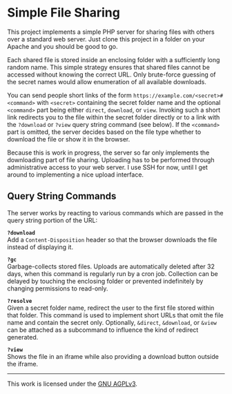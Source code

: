 Simple File Sharing
===================

This project implements a simple PHP server for sharing files with others over a standard 
web server. Just clone this project in a folder on your Apache and you should be good to go.

Each shared file is stored inside an enclosing folder with a sufficiently long random name. 
This simple strategy ensures that shared files cannot be accessed without knowing the 
correct URL. Only brute-force guessing of the secret names would allow enumeration of all 
available downloads.

You can send people short links of the form `https://example.com/<secret>#<command>` with 
`<secret>` containing the secret folder name and the optional `<command>` part being either 
`direct`, `download`, or `view`. Invoking such a short link redirects you to the file within 
the secret folder directly or to a link with the `?download` or `?view` query string command 
(see below). If the `<command>` part is omitted, the server decides based on the file type 
whether to download the file or show it in the browser.

Because this is work in progress, the server so far only implements the downloading part of 
file sharing. Uploading has to be performed through administrative access to your web 
server. I use SSH for now, until I get around to implementing a nice upload interface.

Query String Commands
---------------------

The server works by reacting to various commands which are passed in the query string 
portion of the URL:

**`?download`**  
Add a `Content-Disposition` header so that the browser downloads the file instead of 
displaying it.

**`?gc`**  
Garbage-collects stored files. Uploads are automatically deleted after 32 days, when this 
command is regularly run by a cron job. Collection can be delayed by touching the enclosing 
folder or prevented indefinitely by changing permissions to read-only.

**`?resolve`**  
Given a secret folder name, redirect the user to the first file stored within that folder. 
This command is used to implement short URLs that omit the file name and contain the secret 
only. Optionally, `&direct`, `&download`, or `&view` can be attached as a subcommand to 
influence the kind of redirect generated.

**`?view`**  
Shows the file in an iframe while also providing a download button outside the iframe.

___
This work is licensed under the [GNU AGPLv3](https://www.gnu.org/licenses/agpl-3.0.html).
